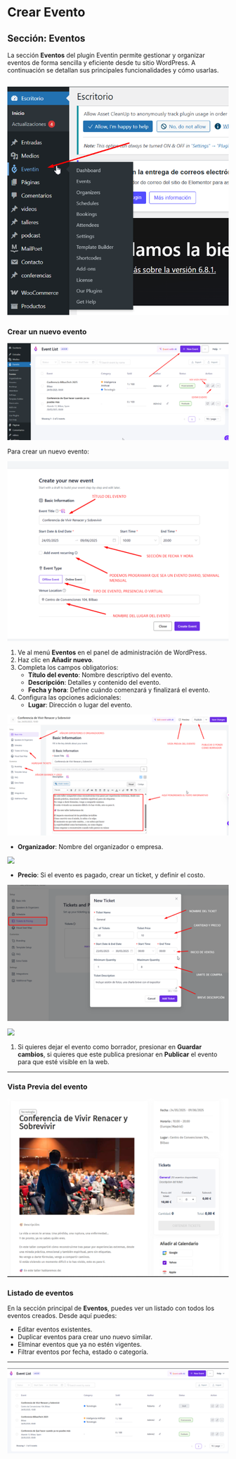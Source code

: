 # Crear Evento
## Sección: Eventos

La sección **Eventos** del plugin Eventin permite gestionar y organizar eventos de forma sencilla y eficiente desde tu sitio WordPress. A continuación se detallan sus principales funcionalidades y cómo usarlas.

![](/imagenes/plugin-eventin.png)
---



### Crear un nuevo evento

![](/imagenes/crear-evento-1.png)

Para crear un nuevo evento:

![](/imagenes/crear-evento-2.png)  
1. Ve al menú **Eventos** en el panel de administración de WordPress.
2. Haz clic en **Añadir nuevo**.
3. Completa los campos obligatorios:
   - **Título del evento**: Nombre descriptivo del evento.
   - **Descripción**: Detalles y contenido del evento.
   - **Fecha y hora**: Define cuándo comenzará y finalizará el evento.
4. Configura las opciones adicionales:
   - **Lugar**: Dirección o lugar del evento.

![](/imagenes/crear-evento-3.png)  

   - **Organizador**: Nombre del organizador o empresa.
  
![](/imagenes/crear-ticket-1.png)  

   - **Precio**: Si el evento es pagado, crear un ticket, y definir el costo.

![](/imagenes/crear-evento-4.png)

![](/imagenes/crear-evento-5.png)    

1. Si quieres dejar el evento como borrador, presionar en **Guardar cambios**, si quieres que este publica presionar en **Publicar** el evento para que esté visible en la web.

---
### Vista Previa del evento
![](/imagenes/evento-vista-previa.png)  


### Listado de eventos

En la sección principal de **Eventos**, puedes ver un listado con todos los eventos creados. Desde aquí puedes:

- Editar eventos existentes.
- Duplicar eventos para crear uno nuevo similar.
- Eliminar eventos que ya no estén vigentes.
- Filtrar eventos por fecha, estado o categoría.

---
![](/imagenes/crear-evento-6.png)


